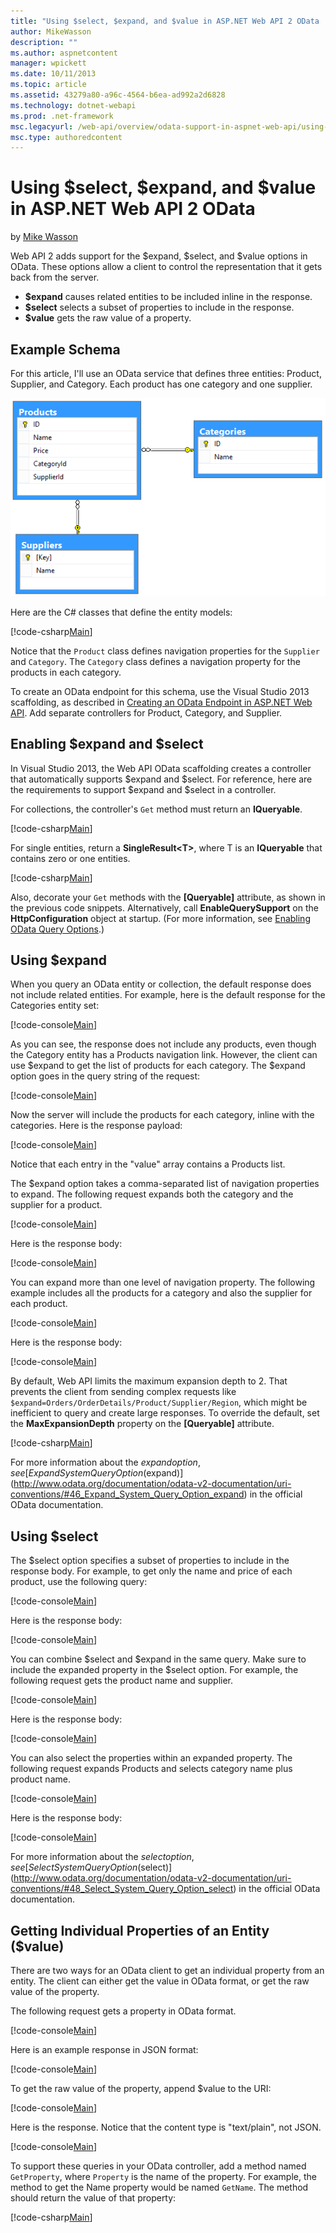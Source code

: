 ```yaml
---
title: "Using $select, $expand, and $value in ASP.NET Web API 2 OData | Microsoft Docs"
author: MikeWasson
description: ""
ms.author: aspnetcontent
manager: wpickett
ms.date: 10/11/2013
ms.topic: article
ms.assetid: 43279a80-a96c-4564-b6ea-ad992a2d6828
ms.technology: dotnet-webapi
ms.prod: .net-framework
msc.legacyurl: /web-api/overview/odata-support-in-aspnet-web-api/using-select-expand-and-value
msc.type: authoredcontent
---
```

Using $select, $expand, and $value in ASP.NET Web API 2 OData
====================
by [Mike Wasson](https://github.com/MikeWasson)

Web API 2 adds support for the $expand, $select, and $value options in OData. These options allow a client to control the representation that it gets back from the server.

- **$expand** causes related entities to be included inline in the response.
- **$select** selects a subset of properties to include in the response.
- **$value** gets the raw value of a property.

## Example Schema

For this article, I'll use an OData service that defines three entities: Product, Supplier, and Category. Each product has one category and one supplier.

![](using-select-expand-and-value/_static/image1.png)

Here are the C# classes that define the entity models:

[!code-csharp[Main](using-select-expand-and-value/samples/sample1.cs)]

Notice that the `Product` class defines navigation properties for the `Supplier` and `Category`. The `Category` class defines a navigation property for the products in each category.

To create an OData endpoint for this schema, use the Visual Studio 2013 scaffolding, as described in [Creating an OData Endpoint in ASP.NET Web API](odata-v3/creating-an-odata-endpoint.md). Add separate controllers for Product, Category, and Supplier.

## Enabling $expand and $select

In Visual Studio 2013, the Web API OData scaffolding creates a controller that automatically supports $expand and $select. For reference, here are the requirements to support $expand and $select in a controller.

For collections, the controller's `Get` method must return an **IQueryable**.

[!code-csharp[Main](using-select-expand-and-value/samples/sample2.cs)]

For single entities, return a **SingleResult&lt;T&gt;**, where T is an **IQueryable** that contains zero or one entities.

[!code-csharp[Main](using-select-expand-and-value/samples/sample3.cs)]

Also, decorate your `Get` methods with the **[Queryable]** attribute, as shown in the previous code snippets. Alternatively, call **EnableQuerySupport** on the **HttpConfiguration** object at startup. (For more information, see [Enabling OData Query Options](supporting-odata-query-options.md#enable).)

## Using $expand

When you query an OData entity or collection, the default response does not include related entities. For example, here is the default response for the Categories entity set:

[!code-console[Main](using-select-expand-and-value/samples/sample4.cmd)]

As you can see, the response does not include any products, even though the Category entity has a Products navigation link. However, the client can use $expand to get the list of products for each category. The $expand option goes in the query string of the request:

[!code-console[Main](using-select-expand-and-value/samples/sample5.cmd)]

Now the server will include the products for each category, inline with the categories. Here is the response payload:

[!code-console[Main](using-select-expand-and-value/samples/sample6.cmd)]

Notice that each entry in the "value" array contains a Products list.

The $expand option takes a comma-separated list of navigation properties to expand. The following request expands both the category and the supplier for a product.

[!code-console[Main](using-select-expand-and-value/samples/sample7.cmd)]

Here is the response body:

[!code-console[Main](using-select-expand-and-value/samples/sample8.cmd)]

You can expand more than one level of navigation property. The following example includes all the products for a category and also the supplier for each product.

[!code-console[Main](using-select-expand-and-value/samples/sample9.cmd)]

Here is the response body:

[!code-console[Main](using-select-expand-and-value/samples/sample10.cmd)]

By default, Web API limits the maximum expansion depth to 2. That prevents the client from sending complex requests like `$expand=Orders/OrderDetails/Product/Supplier/Region`, which might be inefficient to query and create large responses. To override the default, set the **MaxExpansionDepth** property on the **[Queryable]** attribute.

[!code-csharp[Main](using-select-expand-and-value/samples/sample11.cs)]

For more information about the $expand option, see [Expand System Query Option ($expand)](http://www.odata.org/documentation/odata-v2-documentation/uri-conventions/#46_Expand_System_Query_Option_expand) in the official OData documentation.

## Using $select

The $select option specifies a subset of properties to include in the response body. For example, to get only the name and price of each product, use the following query:

[!code-console[Main](using-select-expand-and-value/samples/sample12.cmd)]

Here is the response body:

[!code-console[Main](using-select-expand-and-value/samples/sample13.cmd)]

You can combine $select and $expand in the same query. Make sure to include the expanded property in the $select option. For example, the following request gets the product name and supplier.

[!code-console[Main](using-select-expand-and-value/samples/sample14.cmd)]

Here is the response body:

[!code-console[Main](using-select-expand-and-value/samples/sample15.cmd)]

You can also select the properties within an expanded property. The following request expands Products and selects category name plus product name.

[!code-console[Main](using-select-expand-and-value/samples/sample16.cmd)]

Here is the response body:

[!code-console[Main](using-select-expand-and-value/samples/sample17.cmd)]

For more information about the $select option, see [Select System Query Option ($select)](http://www.odata.org/documentation/odata-v2-documentation/uri-conventions/#48_Select_System_Query_Option_select) in the official OData documentation.

## Getting Individual Properties of an Entity ($value)

There are two ways for an OData client to get an individual property from an entity. The client can either get the value in OData format, or get the raw value of the property.

The following request gets a property in OData format.

[!code-console[Main](using-select-expand-and-value/samples/sample18.cmd)]

Here is an example response in JSON format:

[!code-console[Main](using-select-expand-and-value/samples/sample19.cmd)]

To get the raw value of the property, append $value to the URI:

[!code-console[Main](using-select-expand-and-value/samples/sample20.cmd)]

Here is the response. Notice that the content type is "text/plain", not JSON.

[!code-console[Main](using-select-expand-and-value/samples/sample21.cmd)]

To support these queries in your OData controller, add a method named `GetProperty`, where `Property` is the name of the property. For example, the method to get the Name property would be named `GetName`. The method should return the value of that property:

[!code-csharp[Main](using-select-expand-and-value/samples/sample22.cs)]